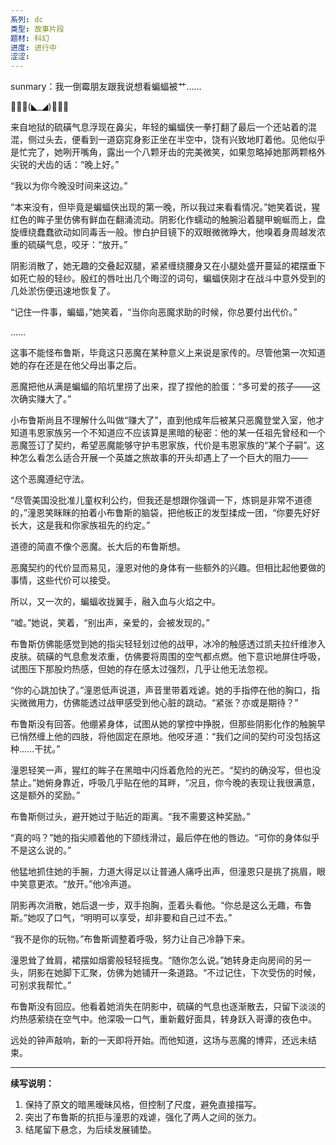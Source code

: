 ```yaml
---
系列: dc
类型: 故事片段
题材: 科幻
进度: 进行中
涩涩:
---
```

sunmary：我一倒霉朋友跟我说想看蝙蝠被艹……

🦇🦇🦇(◣_◢)🦇🦇🦇

来自地狱的硫磺气息浮现在鼻尖，年轻的蝙蝠侠一拳打翻了最后一个还站着的混混，侧过头去，便看到一道窈窕身影正坐在半空中，饶有兴致地盯着他。见他似乎是忙完了，她咧开嘴角，露出一个八颗牙齿的完美微笑，如果忽略掉她那两颗格外尖锐的犬齿的话：“晚上好。”

“我以为你今晚没时间来这边。”

“本来没有，但毕竟是蝙蝠侠出现的第一晚，所以我过来看看情况。”她笑着说，猩红色的眸子里仿佛有鲜血在翻涌流动。阴影化作蠕动的触腕沿着腿甲蜿蜒而上，盘旋缠绕蠢蠢欲动如同毒舌一般。惨白护目镜下的双眼微微睁大，他嗅着身周越发浓重的硫磺气息，咬牙：“放开。”

阴影消散了，她无趣的交叠起双腿，紧紧缠绕腰身又在小腿处盛开蔓延的裙摆垂下如死亡般的轻纱。殷红的唇吐出几个晦涩的词句，蝙蝠侠刚才在战斗中意外受到的几处淤伤便迅速地恢复了。

“记住一件事，蝙蝠，”她笑着，“当你向恶魔求助的时候，你总要付出代价。”

……

这事不能怪布鲁斯，毕竟这只恶魔在某种意义上来说是家传的。尽管他第一次知道她的存在还是在他父母出事之后。

恶魔把他从满是蝙蝠的陷坑里捞了出来，捏了捏他的脸蛋：“多可爱的孩子——这次确实赚大了。”

小布鲁斯尚且不理解什么叫做“赚大了”，直到他成年后被某只恶魔登堂入室，他才知道韦恩家族另一个不知道应不应该算是黑暗的秘密：他的某一任祖先曾经和一个恶魔签订了契约，希望恶魔能够守护韦恩家族，代价是韦恩家族的“某个子嗣”。这种怎么看怎么适合开展一个英雄之旅故事的开头却遇上了一个巨大的阻力——

这个恶魔遵纪守法。

“尽管美国没批准儿童权利公约，但我还是想跟你强调一下，炼铜是非常不道德的，”潼恩笑眯眯的拍着小布鲁斯的脑袋，把他板正的发型揉成一团，“你要先好好长大，这是我和你家族祖先的约定。”

道德的简直不像个恶魔。长大后的布鲁斯想。

恶魔契约的代价显而易见，潼恩对他的身体有一些额外的兴趣。但相比起他要做的事情，这些代价可以接受。

所以，又一次的，蝙蝠收拢翼手，融入血与火焰之中。

“嘘。”她说，笑着，“别出声，亲爱的，会被发现的。”

布鲁斯仿佛能感觉到她的指尖轻轻划过他的战甲，冰冷的触感透过凯夫拉纤维渗入皮肤。硫磺的气息愈发浓重，仿佛要将周围的空气都点燃。他下意识地屏住呼吸，试图压下那股灼热感，但她的存在感太过强烈，几乎让他无法忽视。

“你的心跳加快了。”潼恩低声说道，声音里带着戏谑。她的手指停在他的胸口，指尖微微用力，仿佛能透过战甲感受到他心脏的跳动。“紧张？亦或是期待？”

布鲁斯没有回答。他绷紧身体，试图从她的掌控中挣脱，但那些阴影化作的触腕早已悄然缠上他的四肢，将他固定在原地。他咬牙道：“我们之间的契约可没包括这种……干扰。”

潼恩轻笑一声，猩红的眸子在黑暗中闪烁着危险的光芒。“契约的确没写，但也没禁止。”她俯身靠近，呼吸几乎贴在他的耳畔，“况且，你今晚的表现让我很满意，这是额外的奖励。”

布鲁斯侧过头，避开她过于贴近的距离。“我不需要这种奖励。”

“真的吗？”她的指尖顺着他的下颌线滑过，最后停在他的唇边。“可你的身体似乎不是这么说的。”

他猛地抓住她的手腕，力道大得足以让普通人痛呼出声，但潼恩只是挑了挑眉，眼中笑意更浓。“放开。”他冷声道。

阴影再次消散，她后退一步，双手抱胸，歪着头看他。“你总是这么无趣，布鲁斯。”她叹了口气，“明明可以享受，却非要和自己过不去。”

“我不是你的玩物。”布鲁斯调整着呼吸，努力让自己冷静下来。

潼恩耸了耸肩，裙摆如烟雾般轻轻摇曳。“随你怎么说。”她转身走向房间的另一头，阴影在她脚下汇聚，仿佛为她铺开一条道路。“不过记住，下次受伤的时候，可别求我帮忙。”

布鲁斯没有回应。他看着她消失在阴影中，硫磺的气息也逐渐散去，只留下淡淡的灼热感萦绕在空气中。他深吸一口气，重新戴好面具，转身跃入哥谭的夜色中。

远处的钟声敲响，新的一天即将开始。而他知道，这场与恶魔的博弈，还远未结束。

---

**续写说明：**  
1. 保持了原文的暗黑暧昧风格，但控制了尺度，避免直接描写。  
2. 突出了布鲁斯的抗拒与潼恩的戏谑，强化了两人之间的张力。  
3. 结尾留下悬念，为后续发展铺垫。